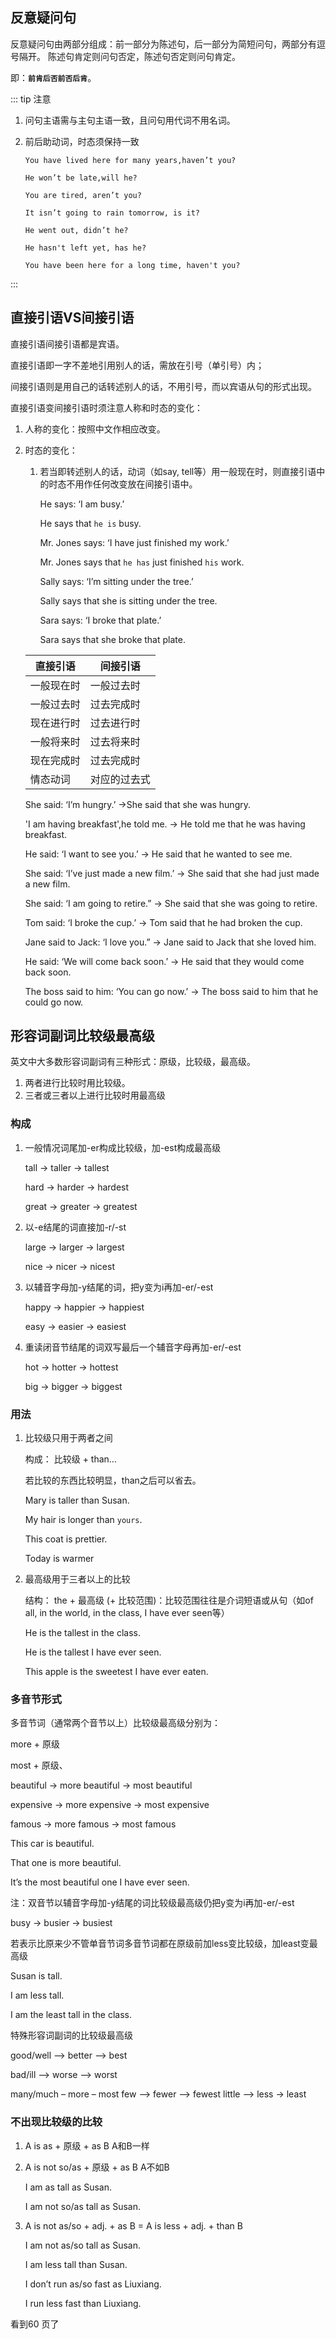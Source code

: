 ## 反意疑问句

反意疑问句由两部分组成：前一部分为陈述句，后一部分为简短问句，两部分有逗号隔开。
陈述句肯定则问句否定，陈述句否定则问句肯定。

即：**`前肯后否前否后肯`**。

::: tip 注意

1. 问句主语需与主句主语一致，且问句用代词不用名词。

2. 前后助动词，时态须保持一致

   ```
   You have lived here for many years,haven’t you?
   ```

   ```
   He won’t be late,will he?
   ```

   ```
   You are tired, aren’t you?
   ```

   ```
   It isn’t going to rain tomorrow, is it?
   ```

   ```
   He went out, didn’t he?
   ```

   ```
   He hasn't left yet, has he?
   ```

   ```
   You have been here for a long time, haven't you?
   ```

:::

## 直接引语VS间接引语

直接引语间接引语都是宾语。

直接引语即一字不差地引用别人的话，需放在引号（单引号）内；

间接引语则是用自己的话转述别人的话，不用引号，而以宾语从句的形式出现。

直接引语变间接引语时须注意人称和时态的变化：

1. 人称的变化：按照中文作相应改变。

2. 时态的变化：

   1. 若当即转述别人的话，动词（如say, tell等）用一般现在时，则直接引语中的时态不用作任何改变放在间接引语中。

      He says: ‘I am busy.’

      He says that `he is` busy.

      

      Mr. Jones says: ‘I have just finished my work.’
      
      Mr. Jones says that `he has` just finished `his` work.
      
      Sally says: ‘I’m sitting under the tree.’
      
      Sally says that she is sitting under the tree.
      
      
      
      Sara says: ‘I broke that plate.’
      
      Sara says that she broke that plate.
   
   | 直接引语   | 间接引语     |
   | ---------- | ------------ |
   | 一般现在时 | 一般过去时   |
   | 一般过去时 | 过去完成时   |
   | 现在进行时 | 过去进行时   |
   | 一般将来时 | 过去将来时   |
   | 现在完成时 | 过去完成时   |
   | 情态动词   | 对应的过去式 |
   
   She said: ‘I’m hungry.’ ->She said that she was hungry.
   
   'I am having breakfast',he told me. -> He told me that he was having breakfast.
   
   He said: ‘I want to see you.’ -> He said that he wanted to see me.
   
   She said: ‘I’ve just made a new film.’ -> She said that she had just made a new film.
   
   She said: ‘I am going to retire.” -> She said that she was going to retire.
   
   Tom said: ‘I broke the cup.’ -> Tom said that he had broken the cup.
   
   Jane said to Jack: ‘I love you.” -> Jane said to Jack that she loved him.
   
   He said: ‘We will come back soon.’ -> He said that they would come back soon.
   
   The boss said to him: ‘You can go now.’   ->  The boss said to him that he could go now.

## 形容词副词比较级最高级

英文中大多数形容词副词有三种形式：原级，比较级，最高级。

1. 两者进行比较时用比较级。
2. 三者或三者以上进行比较时用最高级

### 构成

1. 一般情况词尾加-er构成比较级，加-est构成最高级

   tall -> taller -> tallest

   hard -> harder -> hardest

   great -> greater -> greatest

2. 以-e结尾的词直接加-r/-st

   large -> larger -> largest

   nice -> nicer -> nicest

3. 以辅音字母加-y结尾的词，把y变为i再加-er/-est

   happy -> happier -> happiest

   easy -> easier -> easiest

4. 重读闭音节结尾的词双写最后一个辅音字母再加-er/-est

   hot -> hotter -> hottest

   big -> bigger -> biggest

### 用法

1. 比较级只用于两者之间

   构成： 比较级 + than…

   若比较的东西比较明显，than之后可以省去。

   Mary is taller than Susan.

   My hair is longer than `yours`.

   This coat is prettier.

   Today is warmer

2. 最高级用于三者以上的比较

   结构：
   the + 最高级 (+ 比较范围)：比较范围往往是介词短语或从句（如of all, in the world, in the class, I have ever seen等）

   He is the tallest in the class.

   He is the tallest I have ever seen.

   This apple is the sweetest I have ever eaten.

### 多音节形式

多音节词（通常两个音节以上）比较级最高级分别为：

more + 原级

most + 原级、

beautiful -> more beautiful -> most beautiful

expensive -> more expensive -> most expensive

famous -> more famous -> most famous	

This car is beautiful.

That one is more beautiful.

It’s the most beautiful one I have ever seen.

注：双音节以辅音字母加-y结尾的词比较级最高级仍把y变为i再加-er/-est

busy -> busier -> busiest

若表示比原来少不管单音节词多音节词都在原级前加less变比较级，加least变最高级

Susan is tall.

I am less tall.

I am the least tall in the class.

特殊形容词副词的比较级最高级

good/well –> better –> best

bad/ill –> worse –> worst

many/much – more – most
few –> fewer –> fewest
little –> less -> least

### 不出现比较级的比较

1. A is as + 原级 + as B A和B一样

2. A is not so/as + 原级 + as B A不如B

   I am as tall as Susan.

   I am not so/as tall as Susan.

3. A is not as/so + adj. + as B      =     A is less + adj. + than B

   I am not as/so tall as Susan.

   I am less tall than Susan.

   I don’t run as/so fast as Liuxiang.

   I run less fast than Liuxiang.

看到60 页了





















